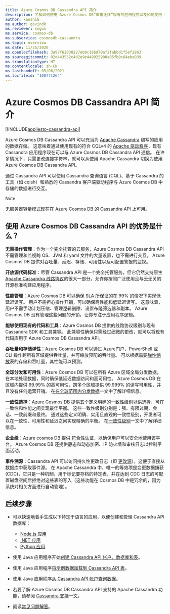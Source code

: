 ```yaml
---
title: Azure Cosmos DB Cassandra API 简介
description: 了解如何使用 Azure Cosmos DB“直接迁移”现有的应用程序以及如何使用 Cassandra 驱动程序和 CQL 构建新的应用程序
author: kanshiG
ms.author: govindk
ms.reviewer: sngun
ms.service: cosmos-db
ms.subservice: cosmosdb-cassandra
ms.topic: overview
ms.date: 11/25/2020
ms.openlocfilehash: 3a97f62030227eb0c18bd70af2fabbd1f5ef2863
ms.sourcegitcommit: 02d443532c4d2e9e449025908a05fb9c84eba039
ms.translationtype: HT
ms.contentlocale: zh-CN
ms.lasthandoff: 05/06/2021
ms.locfileid: "108771264"
---
```

# <a name="introduction-to-the-azure-cosmos-db-cassandra-api"></a>Azure Cosmos DB Cassandra API 简介
[!INCLUDE[appliesto-cassandra-api](includes/appliesto-cassandra-api.md)]

Azure Cosmos DB Cassandra API 可以充当为 [Apache Cassandra](https://cassandra.apache.org) 编写的应用的数据存储。 这意味着通过使用现有的符合 CQLv4 的 [Apache 驱动程序](https://cassandra.apache.org/doc/latest/getting_started/drivers.html?highlight=driver)，现有 Cassandra 应用程序现在可以与 Azure Cosmos DB Cassandra API 通信。 在许多情况下，只需更改连接字符串，就可以从使用 Apache Cassandra 切换为使用 Azure Cosmos DB Cassandra API。 

通过 Cassandra API 可以使用 Cassandra 查询语言 (CQL)、基于 Cassandra 的工具（如 cqlsh）和熟悉的 Cassandra 客户端驱动程序与 Azure Cosmos DB 中存储的数据进行交互。

> [!NOTE]
> [无服务器容量模式](serverless.md)现在在 Azure Cosmos DB 的 Cassandra API 上可用。

## <a name="what-is-the-benefit-of-using-apache-cassandra-api-for-azure-cosmos-db"></a>使用 Azure Cosmos DB Cassandra API 的优势是什么？

**无需操作管理**：作为一个完全托管的云服务，Azure Cosmos DB Cassandra API 不需管理和监视跨 OS、JVM 和 yaml 文件的大量设置，也不需进行交互。 Azure Cosmos DB 提供对吞吐量、延迟、存储、可用性以及可配置警报的监视。

**开放源代码标准**：尽管 Cassandra API 是一个完全托管服务，但它仍然支持原生 [Apache Cassandra 线路协议](cassandra-support.md)的很大一部分，允许你按照广泛使用且与云无关的开源标准构建应用程序。

**性能管理**：Azure Cosmos DB 可以确保 SLA 所保证的在 99% 的情况下实现低延迟读写。 用户不需担心操作开销，可以确保高性能和低延迟读写。 这意味着，用户不需手动计划压缩、管理逻辑删除、设置布隆筛选器和副本。 Azure Cosmos DB 没有管理这些问题的开销，让你专注于应用程序逻辑。

**能够使用现有的代码和工具**：Azure Cosmos DB 提供的线路协议级别与现有 Cassandra SDK 和工具兼容。 此兼容性确保只需经过细微的更改，就可以将现有代码库用于 Azure Cosmos DB Cassandra API。

**吞吐量和存储弹性**：Azure Cosmos DB 可以通过 Azure门户、PowerShell 或 CLI 操作跨所有区域提供吞吐量，并可缩放预配的吞吐量。 可以根据需要[弹性缩放](manage-scale-cassandra.md)表的存储和吞吐量，其性能可以预测。

**全球分发和可用性**：Azure Cosmos DB 可以在所有 Azure 区域全局分发数据，在本地处理数据，同时确保低延迟数据访问和高可用性。 Azure Cosmos DB 在区域内提供 99.99% 的高可用性，跨多个区域提供 99.999% 的读写可用性，并且没有任何运营开销。 在[在全球范围内分发数据](distribute-data-globally.md)一文中了解详细信息。 

**一致性选择**：Azure Cosmos DB 提供五个定义明确的一致性级别以供选择，可在一致性和性能之间实现最佳平衡。 这些一致性级别分别是：强、有限过期、会话、一致前缀和最终。 通过这些定义明确、实用且直观的一致性级别，开发者可以在一致性、可用性和延迟之间实现精确的平衡。 在[一致性级别](consistency-levels.md)一文中了解详细信息。 

**企业级**：Azure cosmos DB 提供 [符合性认证](https://www.microsoft.com/trustcenter)，以确保用户可以安全地使用该平台。 Azure Cosmos DB 还提供静态和动态加密、IP 防火墙和审核日志以控制平面活动。

**事件溯源**：Cassandra API 可以访问持久性更改日志（即 [更改源](cassandra-change-feed.md)），这便于直接从数据库中获取事件源。 在 Apache Cassandra 中，唯一的等效项是变更数据捕获 (CDC)，它只是一种机制，用于标记要存档的特定表，并在达到 CDC 日志的可配置磁盘空间后拒绝对这些表的写入（这些功能在 Cosmos DB 中是冗余的，因为系统对相关方面进行自动管理）。

## <a name="next-steps"></a>后续步骤

* 可以快速地着手生成以下特定于语言的应用，以便创建和管理 Cassandra API 数据库：
  - [Node.js 应用](create-cassandra-nodejs.md)
  - [.NET 应用](create-cassandra-dotnet.md)
  - [Python 应用](create-cassandra-python.md)

* 使用 Java 应用程序开始[创建 Cassandra API 帐户、数据库和表](create-cassandra-api-account-java.md)。

* 使用 Java 应用程序[将示例数据加载到 Cassandra API 表](cassandra-api-load-data.md)。

* 使用 Java 应用程序[从 Cassandra API 帐户查询数据](cassandra-api-query-data.md)。

* 若要了解 Azure Cosmos DB Cassandra API 支持的 Apache Cassandra 功能，请参阅 [Cassandra 支持](cassandra-support.md)一文。

* 阅读[常见问题解答](cassandra-faq.yml)。
